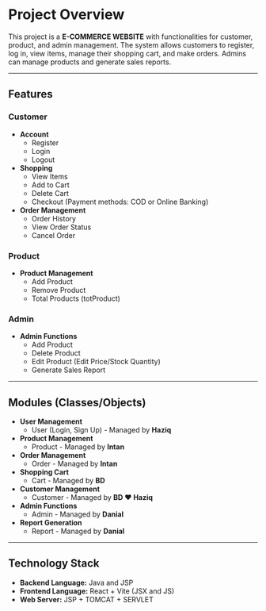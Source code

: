 # Project Overview

This project is a **E-COMMERCE WEBSITE** with functionalities for customer, product, and admin management. The system allows customers to register, log in, view items, manage their shopping cart, and make orders. Admins can manage products and generate sales reports.

---

## Features

### **Customer**

- **Account**
    - Register
    - Login
    - Logout
- **Shopping**
    - View Items
    - Add to Cart
    - Delete Cart
    - Checkout (Payment methods: COD or Online Banking)
- **Order Management**
    - Order History
    - View Order Status
    - Cancel Order

### **Product**

- **Product Management**
    - Add Product
    - Remove Product
    - Total Products (totProduct)

### **Admin**

- **Admin Functions**
    - Add Product
    - Delete Product
    - Edit Product (Edit Price/Stock Quantity)
    - Generate Sales Report

---

## Modules (Classes/Objects)

- **User Management**
    - User (Login, Sign Up) - Managed by **Haziq**
- **Product Management**
    - Product - Managed by **Intan**
- **Order Management**
    - Order - Managed by **Intan**
- **Shopping Cart**
    - Cart - Managed by **BD**
- **Customer Management**
    - Customer - Managed by **BD ❤️ Haziq**
- **Admin Functions**
    - Admin - Managed by **Danial**
- **Report Generation**
    - Report - Managed by **Danial**

---

## Technology Stack

- **Backend Language:** Java and JSP
- **Frontend Language:** React + Vite (JSX and JS)
- **Web Server:** JSP + TOMCAT + SERVLET

